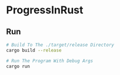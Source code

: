 # ProgressInRust

## Run
```bash
# Build To The ./target/release Directory
cargo build --release

# Run The Program With Debug Args
cargo run
```
